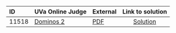 | ID | UVa Online Judge | External | Link to solution |
|:---|:---|:---|:---:|
| 11518 | [Dominos 2](https://onlinejudge.org/index.php?option=com_onlinejudge&Itemid=8&category=667&page=show_problem&problem=2513) | [PDF](https://onlinejudge.org/external/115/11518.pdf) | [Solution](https%3A//github.com/versenyi98/programming-contests/tree/master/UVa%20Online%20Judge/11518%2520-%2520Dominos%25202)|
